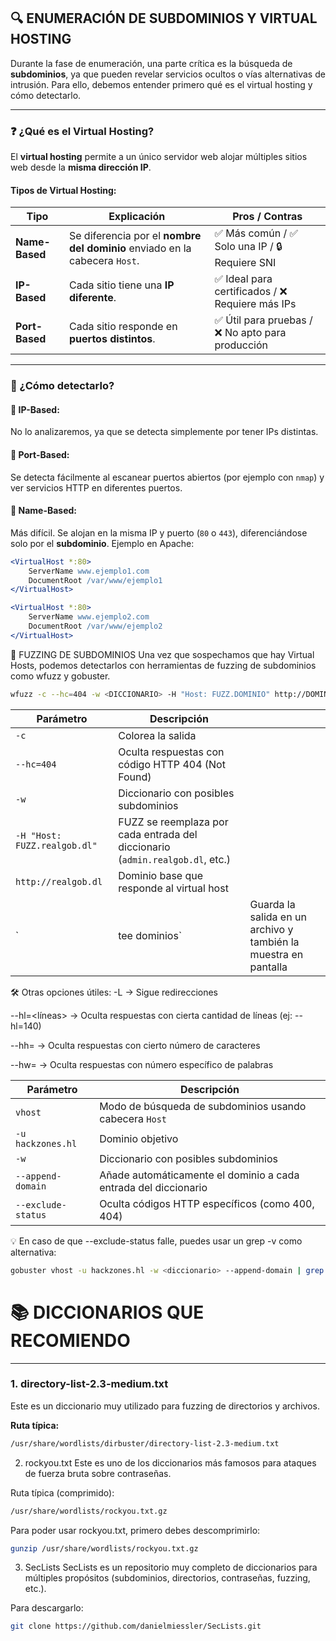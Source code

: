 ## 🔍 ENUMERACIÓN DE SUBDOMINIOS Y VIRTUAL HOSTING

Durante la fase de enumeración, una parte crítica es la búsqueda de **subdominios**, ya que pueden revelar servicios ocultos o vías alternativas de intrusión. Para ello, debemos entender primero qué es el virtual hosting y cómo detectarlo.

---

### ❓ ¿Qué es el Virtual Hosting?

El **virtual hosting** permite a un único servidor web alojar múltiples sitios web desde la **misma dirección IP**.

#### Tipos de Virtual Hosting:

| Tipo                      | Explicación                                                                                   | Pros / Contras                                        |
|--------------------------|-----------------------------------------------------------------------------------------------|-------------------------------------------------------|
| **Name-Based**           | Se diferencia por el **nombre del dominio** enviado en la cabecera `Host`.                   | ✅ Más común / ✅ Solo una IP / 🔒 Requiere SNI        |
| **IP-Based**             | Cada sitio tiene una **IP diferente**.                                                       | ✅ Ideal para certificados / ❌ Requiere más IPs       |
| **Port-Based**           | Cada sitio responde en **puertos distintos**.                                                 | ✅ Útil para pruebas / ❌ No apto para producción      |

---

### 🧠 ¿Cómo detectarlo?

#### 🔎 IP-Based:
No lo analizaremos, ya que se detecta simplemente por tener IPs distintas.

#### 🔎 Port-Based:
Se detecta fácilmente al escanear puertos abiertos (por ejemplo con `nmap`) y ver servicios HTTP en diferentes puertos.

#### 🔎 Name-Based:
Más difícil. Se alojan en la misma IP y puerto (`80` o `443`), diferenciándose solo por el **subdominio**. Ejemplo en Apache:

```apache
<VirtualHost *:80>
    ServerName www.ejemplo1.com
    DocumentRoot /var/www/ejemplo1
</VirtualHost>

<VirtualHost *:80>
    ServerName www.ejemplo2.com
    DocumentRoot /var/www/ejemplo2
</VirtualHost>
```
🚀 FUZZING DE SUBDOMINIOS
Una vez que sospechamos que hay Virtual Hosts, podemos detectarlos con herramientas de fuzzing de subdominios como wfuzz y gobuster.
```bash
wfuzz -c --hc=404 -w <DICCIONARIO> -H "Host: FUZZ.DOMINIO" http://DOMINIO | tee dominios
```
| Parámetro                    | Descripción                                                                   |                                                                 |
| ---------------------------- | ----------------------------------------------------------------------------- | --------------------------------------------------------------- |
| `-c`                         | Colorea la salida                                                             |                                                                 |
| `--hc=404`                   | Oculta respuestas con código HTTP 404 (Not Found)                             |                                                                 |
| `-w`                         | Diccionario con posibles subdominios                                          |                                                                 |
| `-H "Host: FUZZ.realgob.dl"` | FUZZ se reemplaza por cada entrada del diccionario (`admin.realgob.dl`, etc.) |                                                                 |
| `http://realgob.dl`          | Dominio base que responde al virtual host                                     |                                                                 |
| \`                           | tee dominios\`                                                                | Guarda la salida en un archivo y también la muestra en pantalla |

🛠️ Otras opciones útiles:
-L → Sigue redirecciones

--hl=<líneas> → Oculta respuestas con cierta cantidad de líneas (ej: --hl=140)

--hh=<bytes> → Oculta respuestas con cierto número de caracteres

--hw=<palabras> → Oculta respuestas con número específico de palabras

| Parámetro          | Descripción                                                     |
| ------------------ | --------------------------------------------------------------- |
| `vhost`            | Modo de búsqueda de subdominios usando cabecera `Host`          |
| `-u hackzones.hl`  | Dominio objetivo                                                |
| `-w`               | Diccionario con posibles subdominios                            |
| `--append-domain`  | Añade automáticamente el dominio a cada entrada del diccionario |
| `--exclude-status` | Oculta códigos HTTP específicos (como 400, 404)                 |
💡 En caso de que --exclude-status falle, puedes usar un grep -v como alternativa:
```bash
gobuster vhost -u hackzones.hl -w <diccionario> --append-domain | grep -v "400\|404"
```

# 📚 DICCIONARIOS QUE RECOMIENDO

---

### 1. directory-list-2.3-medium.txt

Este es un diccionario muy utilizado para fuzzing de directorios y archivos.

**Ruta típica:**

```bash
/usr/share/wordlists/dirbuster/directory-list-2.3-medium.txt
```
2. rockyou.txt
Este es uno de los diccionarios más famosos para ataques de fuerza bruta sobre contraseñas.

Ruta típica (comprimido):
```bash
/usr/share/wordlists/rockyou.txt.gz
```
Para poder usar rockyou.txt, primero debes descomprimirlo:
```bash
gunzip /usr/share/wordlists/rockyou.txt.gz
```
3. SecLists
SecLists es un repositorio muy completo de diccionarios para múltiples propósitos (subdominios, directorios, contraseñas, fuzzing, etc.).

Para descargarlo:
```bash
git clone https://github.com/danielmiessler/SecLists.git
```

